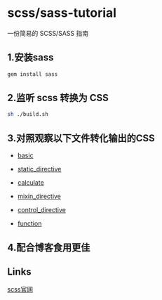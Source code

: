 # scss/sass-tutorial

一份简易的 SCSS/SASS 指南

## 1.安装sass
```bash
gem install sass
```

## 2.监听 scss 转换为 CSS
```bash
sh ./build.sh
```

## 3.对照观察以下文件转化输出的CSS

- [basic](./input/basic.scss)

- [static_directive](./input/static_directive.scss)

- [calculate](./input/calculate.scss)

- [mixin_directive](./input/mixin_directive.scss)

- [control_directive](./input/control_directive.scss)

- [function](./input/function.scss)

## 4.配合博客食用更佳

## Links

[scss官网](http://sass-lang.com/)